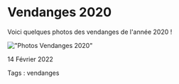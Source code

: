 # Vendanges 2020
Voici quelques photos des vendanges de l'année 2020 !

!["Photos Vendanges 2020"](https://static.wixstatic.com/media/32b942_9602939df79241dbba1fb3d739432581~mv2.jpg/v1/fill/w_670,h_494,fp_0.50_0.50,q_90/32b942_9602939df79241dbba1fb3d739432581~mv2.webp)


14 Février 2022

Tags : vendanges
